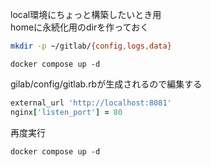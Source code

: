local環境にちょっと構築したいとき用  
homeに永続化用のdirを作っておく


```sh
mkdir -p ~/gitlab/{config,logs,data}
```

```
docker compose up -d
```

gilab/config/gitlab.rbが生成されるので編集する

```ruby
external_url 'http://localhost:8081'
nginx['listen_port'] = 80
```

再度実行
```
docker compose up -d
```